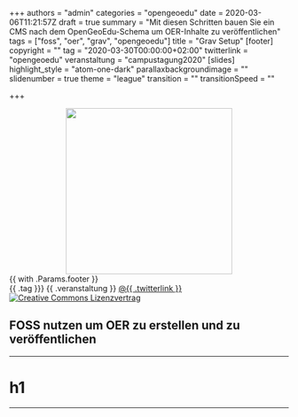 +++
authors = "admin"
categories = "opengeoedu"
date = 2020-03-06T11:21:57Z
draft = true
summary = "Mit diesen Schritten bauen Sie ein CMS nach dem OpenGeoEdu-Schema um OER-Inhalte zu veröffentlichen"
tags = ["foss", "oer", "grav", "opengeoedu"]
title = "Grav Setup"
[footer]
copyright = ""
tag = "2020-03-30T00:00:00+02:00"
twitterlink = "opengeoedu"
veranstaltung = "campustagung2020"
[slides]
highlight_style = "atom-one-dark"
parallaxbackgroundimage = ""
slidenumber = true
theme = "league"
transition = ""
transitionSpeed = ""

+++
<style>
.object-fit {
width: 300px;
height: 300px;
margin: 0em auto;
}
.object-fit img {
object-fit: cover;
width: 100%;
height: 100%;
}
</style>

<div class="object-fit">
<img src="/uploads/LOGO_open_geo_edu_RGB.png">
</div>
{{ with .Params.footer }}
<div id="oge-footer" class="footer">
<span class="element">{{ .tag }}}</span>
<span class="element">{{ .veranstaltung }}</span>
<span class="element"><a href="https://twitter.com/{{ .twitterlink }}">@{{ .twitterlink }}</a></span>
<span><a rel="license" href="http://creativecommons.org/licenses/by-sa/4.0/"><img alt="Creative Commons Lizenzvertrag" src="https://i.creativecommons.org/l/by-sa/4.0/88x31.png"></a></span>
</div>

<script type="text/javascript">
window.addEventListener("load", function() {

         revealDiv = document.querySelector("body div.reveal")
         footer = document.getElementById("oge-footer");
         revealDiv.appendChild(footer);
    
     } );

</script>

## FOSS nutzen um OER zu erstellen und zu veröffentlichen

***

# h1

***